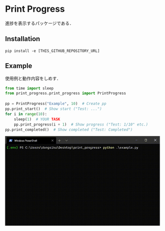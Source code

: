 # Print Progress

進捗を表示するパッケージである．

## Installation

```shell-session
pip install -e [THIS_GITHUB_REPOSITORY_URL]
```

## Example

使用例と動作内容をしめす．

```python
from time import sleep
from print_progress.print_progress import PrintProgress

pp = PrintProgress("Example", 10)  # Create pp
pp.print_start()  # Show start ("Test: ...")
for i in range(10):
    sleep(1)  # YOUR TASK
    pp.print_progress(i + 1)  # Show progress ("Test: 1/10" etc.)
pp.print_completed()  # Show completed ("Test: Completed")
```

![example](image/example.gif)
